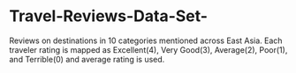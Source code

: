 # Travel-Reviews-Data-Set-
Reviews on destinations in 10 categories mentioned across East Asia. Each traveler rating is mapped as Excellent(4), Very Good(3), Average(2), Poor(1), and Terrible(0) and average rating is used.
